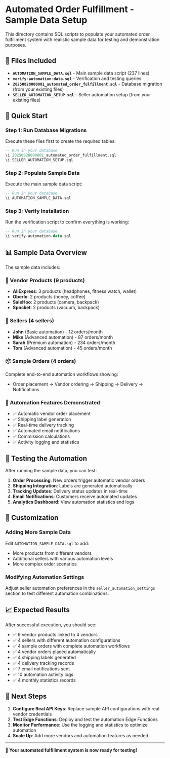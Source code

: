 # Automated Order Fulfillment - Sample Data Setup

This directory contains SQL scripts to populate your automated order fulfillment system with realistic sample data for testing and demonstration purposes.

## 📁 Files Included

- **`AUTOMATION_SAMPLE_DATA.sql`** - Main sample data script (237 lines)
- **`verify-automation-data.sql`** - Verification and testing queries
- **`20250828000001_automated_order_fulfillment.sql`** - Database migration (from your existing files)
- **`SELLER_AUTOMATION_SETUP.sql`** - Seller automation setup (from your existing files)

## 🚀 Quick Start

### Step 1: Run Database Migrations
Execute these files first to create the required tables:

```sql
-- Run in your database
\i 20250828000001_automated_order_fulfillment.sql
\i SELLER_AUTOMATION_SETUP.sql
```

### Step 2: Populate Sample Data
Execute the main sample data script:

```sql
-- Run in your database
\i AUTOMATION_SAMPLE_DATA.sql
```

### Step 3: Verify Installation
Run the verification script to confirm everything is working:

```sql
-- Run in your database
\i verify-automation-data.sql
```

## 📊 Sample Data Overview

The sample data includes:

### 🏪 Vendor Products (9 products)
- **AliExpress**: 3 products (headphones, fitness watch, wallet)
- **Oberlo**: 2 products (honey, coffee)
- **SaleHoo**: 2 products (camera, backpack)
- **Spocket**: 2 products (vacuum, backpack)

### 👥 Sellers (4 sellers)
- **John** (Basic automation) - 12 orders/month
- **Mike** (Advanced automation) - 87 orders/month
- **Sarah** (Premium automation) - 234 orders/month
- **Tom** (Advanced automation) - 45 orders/month

### 📦 Sample Orders (4 orders)
Complete end-to-end automation workflows showing:
- Order placement → Vendor ordering → Shipping → Delivery → Notifications

### 🔄 Automation Features Demonstrated
- ✅ Automatic vendor order placement
- ✅ Shipping label generation
- ✅ Real-time delivery tracking
- ✅ Automated email notifications
- ✅ Commission calculations
- ✅ Activity logging and statistics

## 🧪 Testing the Automation

After running the sample data, you can test:

1. **Order Processing**: New orders trigger automatic vendor orders
2. **Shipping Integration**: Labels are generated automatically
3. **Tracking Updates**: Delivery status updates in real-time
4. **Email Notifications**: Customers receive automated updates
5. **Analytics Dashboard**: View automation statistics and logs

## 🔧 Customization

### Adding More Sample Data
Edit `AUTOMATION_SAMPLE_DATA.sql` to add:
- More products from different vendors
- Additional sellers with various automation levels
- More complex order scenarios

### Modifying Automation Settings
Adjust seller automation preferences in the `seller_automation_settings` section to test different automation combinations.

## 📈 Expected Results

After successful execution, you should see:
- ✅ 9 vendor products linked to 4 vendors
- ✅ 4 sellers with different automation configurations
- ✅ 4 sample orders with complete automation workflows
- ✅ 4 vendor orders placed automatically
- ✅ 4 shipping labels generated
- ✅ 4 delivery tracking records
- ✅ 7 email notifications sent
- ✅ 10 automation activity logs
- ✅ 4 monthly statistics records

## 🎯 Next Steps

1. **Configure Real API Keys**: Replace sample API configurations with real vendor credentials
2. **Test Edge Functions**: Deploy and test the automation Edge Functions
3. **Monitor Performance**: Use the logging and statistics to optimize automation
4. **Scale Up**: Add more vendors and automation features as needed

---

**🎉 Your automated fulfillment system is now ready for testing!**
